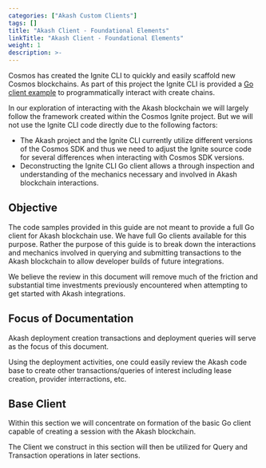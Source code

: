 ```yaml
---
categories: ["Akash Custom Clients"]
tags: []
title: "Akash Client - Foundational Elements"
linkTitle: "Akash Client - Foundational Elements"
weight: 1
description: >-
---
```


Cosmos has created the Ignite CLI to quickly and easily scaffold new Cosmos blockchains.  As part of this project the Ignite CLI is provided a [Go client example](https://docs.ignite.com/clients/go-client#creating-a-blockchain-client) to programmatically interact with create chains.

In our exploration of interacting with the Akash blockchain we will largely follow the framework created within the Cosmos Ignite project.  But we will not use the Ignite CLI code directly due to the following factors:

* The Akash project and the Ignite CLI currently utilize different versions of the Cosmos SDK and thus we need to adjust the Ignite source code for several differences when interacting with Cosmos SDK versions.
* Deconstructing the Ignite CLI Go client allows a through inspection and understanding of the mechanics necessary and involved in Akash blockchain interactions.

## Objective

The code samples provided in this guide are not meant to provide a full Go client for Akash blockchain use.  We have full Go clients available for this purpose.  Rather the purpose of this guide is to break down the interactions and mechanics involved in querying and submitting transactions to the Akash blockchain to allow developer builds of future integrations.

We believe the review in this document will remove much of the friction and substantial time investments previously encountered when attempting to get started with Akash integrations.

## Focus of Documentation

Akash deployment creation transactions and deployment queries will serve as the focus of this document.

Using the deployment activities, one could easily review the Akash code base to create other transactions/queries of interest including lease creation, provider interractions, etc.

## Base Client

Within this section we will concentrate on formation of the basic Go client capable of creating a session with the Akash blockchain.

The Client we construct in this section will then be utilized for Query and Transaction operations in later sections.